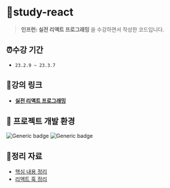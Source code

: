 # 📂study-react
> **인프런: 실전 리액트 프로그래밍** 을 수강하면서 작성한 코드입니다.

## ⏰수강 기간
- `23.2.9 ~ 23.3.7`

## 🔗강의 링크
- **[실전 리액트 프로그래밍](https://www.inflearn.com/course/%EC%8B%A4%EC%A0%84-%EB%A6%AC%EC%95%A1%ED%8A%B8-%ED%94%84%EB%A1%9C%EA%B7%B8%EB%9E%98%EB%B0%8D)**

## 📌 프로젝트 개발 환경
  ![Generic badge](https://img.shields.io/badge/nodejs-v14.15.5-blue.svg) ![Generic badge](https://img.shields.io/badge/npm-v6.14.11-blue.svg)

## 📝정리 자료

- [핵심 내용 정리](docs/Note.md)
- [리액트 훅 정리](docs/Hook.md)